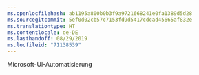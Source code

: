 ```yaml
---
ms.openlocfilehash: ab1195a800b0b3f9a9721668241e0fa1389d5d28
ms.sourcegitcommit: 5ef0d02cb57c7153fd9d5417cdcad45665af832e
ms.translationtype: HT
ms.contentlocale: de-DE
ms.lasthandoff: 08/29/2019
ms.locfileid: "71138539"
---
```

Microsoft-UI-Automatisierung
